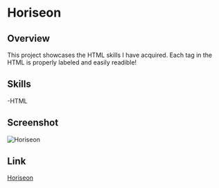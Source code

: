 # Horiseon

## Overview

This project showcases the HTML skills I have acquired. Each tag in the HTML is properly labeled and easily readible!
## Skills

-HTML

## Screenshot

![Horiseon](screenshot.png "Horiseon")

## Link

[Horiseon](https://amerkulovic.github.io/challenge-1/)